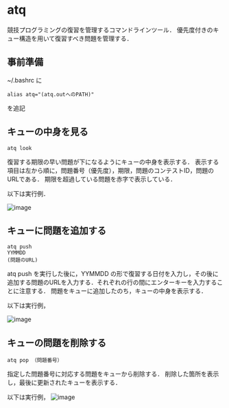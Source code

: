 # atq
競技プログラミングの復習を管理するコマンドラインツール．
優先度付きのキュー構造を用いて復習すべき問題を管理する．

## 事前準備
~/.bashrc に
```
alias atq="(atq.outへのPATH)" 
```
を追記


## キューの中身を見る
```
atq look
```

復習する期限の早い問題が下になるようにキューの中身を表示する．
表示する項目は左から順に，問題番号（優先度），期限，問題のコンテストID，問題のURLである．
期限を超過している問題を赤字で表示している．

以下は実行例．

![image](https://user-images.githubusercontent.com/79912170/174964713-48d404f1-5434-4f3d-9a1e-a703c5903538.png)


## キューに問題を追加する
```
atq push
YYMMDD
(問題のURL)
```
atq push を実行した後に，YYMMDD の形で復習する日付を入力し，その後に追加する問題のURLを入力する．それぞれの行の間にエンターキーを入力することに注意する．
問題をキューに追加したのち，キューの中身を表示する．

以下は実行例，

![image](https://user-images.githubusercontent.com/79912170/174965381-11572511-da10-4d2e-803e-3975fd9c0525.png)


## キューの問題を削除する
```
atq pop （問題番号）
```
指定した問題番号に対応する問題をキューから削除する．
削除した箇所を表示し，最後に更新されたキューを表示する．

以下は実行例，
![image](https://user-images.githubusercontent.com/79912170/174967047-f046f7f2-c563-4c3f-b9dc-38d5fe926abd.png)